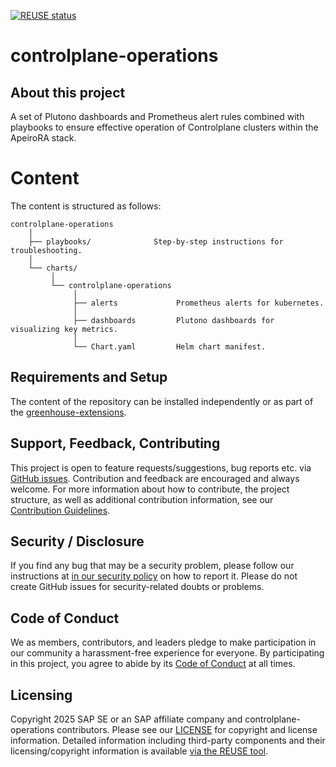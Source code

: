 [![REUSE status](https://api.reuse.software/badge/github.com/cloudoperators/controlplane-operations)](https://api.reuse.software/info/github.com/cloudoperators/controlplane-operations)

# controlplane-operations

## About this project

A set of Plutono dashboards and Prometheus alert rules combined with playbooks to ensure effective operation of Controlplane clusters within the ApeiroRA stack.

# Content

The content is structured as follows:

```
controlplane-operations
    │
    ├── playbooks/              Step-by-step instructions for troubleshooting.
    │
    └── charts/
         │
         └── controlplane-operations
              │
              ├── alerts             Prometheus alerts for kubernetes.
              │
              ├── dashboards         Plutono dashboards for visualizing key metrics.
              │
              └── Chart.yaml         Helm chart manifest.
```

## Requirements and Setup

The content of the repository can be installed independently or as part of the [greenhouse-extensions](https://github.com/cloudoperators/greenhouse-extensions/tree/main/kube-monitoring).

## Support, Feedback, Contributing

This project is open to feature requests/suggestions, bug reports etc. via [GitHub issues](https://github.com/cloudoperators/controlplane-operations/issues). Contribution and feedback are encouraged and always welcome. For more information about how to contribute, the project structure, as well as additional contribution information, see our [Contribution Guidelines](CONTRIBUTING.md).

## Security / Disclosure
If you find any bug that may be a security problem, please follow our instructions at [in our security policy](https://github.com/cloudoperators/controlplane-operations/security/policy) on how to report it. Please do not create GitHub issues for security-related doubts or problems.

## Code of Conduct

We as members, contributors, and leaders pledge to make participation in our community a harassment-free experience for everyone. By participating in this project, you agree to abide by its [Code of Conduct](https://github.com/SAP/.github/blob/main/CODE_OF_CONDUCT.md) at all times.

## Licensing

Copyright 2025 SAP SE or an SAP affiliate company and controlplane-operations contributors. Please see our [LICENSE](LICENSE) for copyright and license information. Detailed information including third-party components and their licensing/copyright information is available [via the REUSE tool](https://api.reuse.software/info/github.com/cloudoperators/controlplane-operations).
